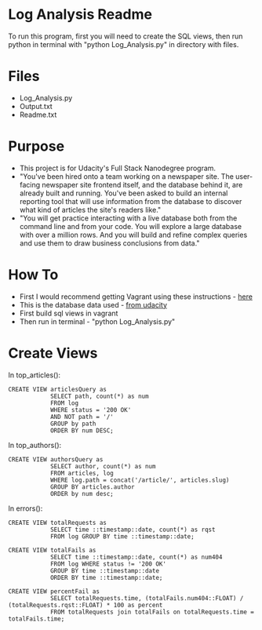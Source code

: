 
# Log Analysis Readme

To run this program, first you will need to create the SQL views, then run python in terminal with "python Log_Analysis.py" in directory with files.

# Files

-  Log_Analysis.py
-  Output.txt
-  Readme.txt

# Purpose

- This project is for Udacity's Full Stack Nanodegree program.
- "You've been hired onto a team working on a newspaper site. The user-facing newspaper site frontend itself, and the database behind it, are already built and running. You've been asked to build an internal reporting tool that will use information from the database to discover what kind of articles the site's readers like."
- "You will get practice interacting with a live database both from the command line and from your code. You will explore a large database with over a million rows. And you will build and refine complex queries and use them to draw business conclusions from data."

# How To

- First I would recommend getting Vagrant using these instructions - [here](https://classroom.udacity.com/nanodegrees/nd004/parts/8d3e23e1-9ab6-47eb-b4f3-d5dc7ef27bf0/modules/bc51d967-cb21-46f4-90ea-caf73439dc59/lessons/5475ecd6-cfdb-4418-85a2-f2583074c08d/concepts/14c72fe3-e3fe-4959-9c4b-467cf5b7c3a0)
- This is the database data used - [from udacity](https://d17h27t6h515a5.cloudfront.net/topher/2016/August/57b5f748_newsdata/newsdata.zip)
- First build sql views in vagrant
- Then run in terminal - "python Log_Analysis.py"

# Create Views
In top_articles():

    CREATE VIEW articlesQuery as
                SELECT path, count(*) as num
                FROM log
                WHERE status = '200 OK'
                AND NOT path = '/'
                GROUP by path
                ORDER BY num DESC;
In top_authors():

    CREATE VIEW authorsQuery as
                SELECT author, count(*) as num
                FROM articles, log
                WHERE log.path = concat('/article/', articles.slug)
                GROUP BY articles.author
                ORDER by num desc;

In errors():

    CREATE VIEW totalRequests as
		        SELECT time ::timestamp::date, count(*) as rqst
		        FROM log GROUP BY time ::timestamp::date;

    CREATE VIEW totalFails as
		        SELECT time ::timestamp::date, count(*) as num404
		        FROM log WHERE status != '200 OK'
		        GROUP BY time ::timestamp::date
		        ORDER BY time ::timestamp::date;

    CREATE VIEW percentFail as
		        SELECT totalRequests.time, (totalFails.num404::FLOAT) / (totalRequests.rqst::FLOAT) * 100 as percent
		        FROM totalRequests join totalFails on totalRequests.time = totalFails.time;
